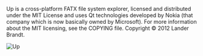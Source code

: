 Up is a cross-platform FATX file system explorer, licensed and distributed under the MIT License and uses Qt technologies developed by Nokia (that company which is now basically owned by Microsoft).  For more information about the MIT licensing, see the COPYING file.  Copyright © 2012 Lander Brandt.

![Up](http://i.imgur.com/DSZmQ.png)